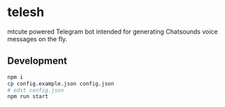 # telesh

mtcute powered Telegram bot intended for generating Chatsounds
voice messages on the fly.

## Development

```bash
npm i
cp config.example.json config.json
# edit config.json
npm run start
```
